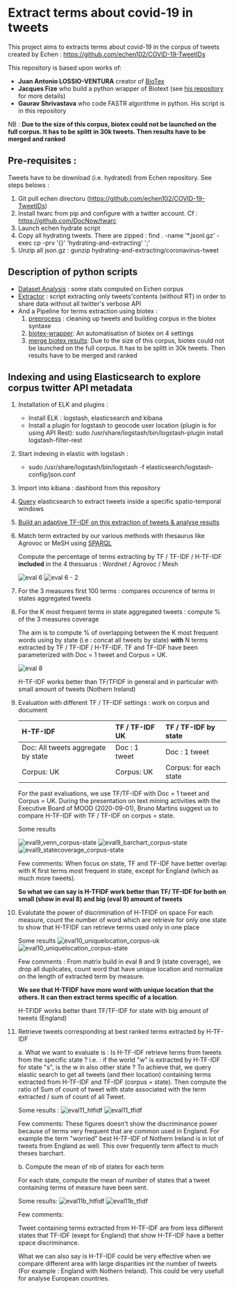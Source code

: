 # Extract terms about covid-19 in tweets

This project aims to extracts terms about covid-19 in the corpus of tweets created by Echen : https://github.com/echen102/COVID-19-TweetIDs

This repository is based upon works of:
* **Juan Antonio LOSSIO-VENTURA** creator of [BioTex](https://github.com/sifrproject/biotex/tree/master)
* **Jacques Fize** who build a python wrapper of Biotext (see [his repository](https://gitlab.irstea.fr/jacques.fize/biotex_python) for more details)
* **Gaurav Shrivastava** who code FASTR algorithme in python. His script is in this repository

NB : **Due to the size of this corpus, biotex could not be launched on the full corpus. It has to be splitt in 30k tweets. Then results have to be merged and ranked**

## Pre-requisites :
Tweets have to be download (i.e. hydrated) from Echen repository. See steps belows :
1. Git pull echen directoru (https://github.com/echen102/COVID-19-TweetIDs)
2. Install twarc from pip and configure with a twitter account. Cf : https://github.com/DocNow/twarc
3. Launch echen hydrate script
4. Copy all hydrating tweets. There are zipped :
        find . -name '*.jsonl.gz' -exec cp -prv '{}' 'hydrating-and-extracting' ';'
5. Unzip all json.gz :
        gunzip hydrating-and-extracting/coronavirus-tweet
        
   
## Description of python scripts
* [Dataset Analysis](COVID-19-TweetIDs-dataset-analyse.py) : some stats computed on Echen corpus
* [Extractor](COVID-19-TweetIDs-extractor.py) : script extracting only tweets'contents (without RT) in order to share data without all twitter's verbose API 
* And a Pipeline for terms extraction using biotex :
    1. [preprocess](COVID-19-TweetIDs-preprocess.py) : cleaning up tweets and building corpus in the biotex syntaxe
    2. [biotex-wrapper](COVID-19-TweetsIDS_biotex_wrapper.py): An automatisation of biotex on 4 settings
    3. [merge biotex results](COVID-19-TweetIDS-merge-biotex-results.py): Due to the size of this corpus, biotex could not be launched on the full corpus. It has to be splitt in 30k tweets. Then results have to be merged and ranked
    
## Indexing and using Elasticsearch to explore corpus twitter API metadata
1. Installation of ELK and plugins :
    * Install ELK : logstash, elasticsearch and kibana
    * Install a plugin for logstash to geocode user location (plugin is for using API Rest):
        sudo /usr/share/logstash/bin/logstash-plugin install logstash-filter-rest
2. Start indexing in elastic with logstash :
    * sudo /usr/share/logstash/bin/logstash -f elasticsearch/logstash-config/json.conf
3. Import into kibana : dashbord from this repository
4. [Query](elasticsearch/analyse/Elasticquery.md) elasticsearch to extract tweets inside a specific spatio-temporal windows
5. [Build an adaptive TF-IDF on this extraction of tweets & analyse results](COVID-19-TweetIDS-ES-Analyse.py)
6. Match term extracted by our various methods with thesaurus like Agrovoc or MeSH using [SPARQL](elasticsearch/analyse/sparqlquery.md)
    
    Compute the percentage of terms extracting by TF / TF-IDF / H-TF-IDF **included** in the 4 thesuarus : Wordnet / Agrovoc / Mesh
    
    ![eval 6](readme_ressources/thesaurus_coverage.png)
    ![eval 6 - 2](readme_ressources/venn_wordcloud.png)
7. For the 3 measures first 100 terms : compares occurence of terms in states aggregated tweets
8. For the K most frequent terms in state aggregated tweets : compute % of the 3 measures coverage

    The aim is to compute % of overlapping between the K most frequent words using by state (i.e : concat all tweets by state) **with** N terms extracted by TF / TF-IDF / H-TF-IDF.
    TF and TF-IDF have been parameterized with Doc = 1 tweet and Corpus = UK.
    
    ![eval 8](readme_ressources/barchcart_bystate.png "Evaluation of point 8")
    
    H-TF-IDF works better than TF/TFIDF in general and in particular with small amount of tweets (Nothern Ireland)
9. Evaluation with different TF / TF-IDF settings : work on corpus and document 

    | H-TF-IDF  |  TF / TF-IDF UK | TF / TF-IDF by state |
    |:---|:---|:---|
    | Doc: All tweets aggregate by state  | Doc : 1 tweet  | Doc : 1 tweet  |
    | Corpus: UK  | Corpus: UK  | Corpus: for each state  |
    
    For the past evaluations, we use TF/TF-IDF with Doc = 1 tweet and Corpus = UK. During the presentation on text mining activities with the Executive Board of MOOD (2020-09-01), Bruno Martins suggest us to compare H-TF-IDF with TF / TF-IDF on corpus = state.
    
    Some results
    
    ![eval9_venn_corpus-state](readme_ressources/eval9_venn_corpus-state.png "Venn wordcloud for corpus = state")
    ![eval9_barchart_corpus-state](readme_ressources/eval9_barchart_corpus-state.png "Barchart common or specific words by measure")
    ![eval9_statecoverage_corpus-state](readme_ressources/eval9_statecoverage_corpus-state.png "Barchart state coverage")
    
    Few comments: When focus on state, TF and TF-IDF have better overlap with K first terms most frequent in state, except for England (which as much more tweets).
    
    **So what we can say is H-TFIDF work better than TF/ TF-IDF for both on small (show in eval 8) and big (eval 9) amount of tweets** 
10. Evalutate the power of discrimination of H-TFIDF on space
    For each measure, count the number of word which are retrieve for only one state to show that H-TFIDF can retrieve terms used only in one place
    
    Some results
    ![eval10_uniquelocation_corpus-uk](readme_ressources/eval10_uniquelocation_corpus-uk.png "percentage of unique location for words extracted")
    ![eval10_uniquelocation_corpus-state](readme_ressources/eval10_uniquelocation_corpus-state.png "percentage of unique location for words extracted")
    
    Few comments :
    From matrix build in eval 8 and 9 (state coverage), we drop all duplicates, count word that have unique location and normalize on the length of extracted term by measure.
    
    **We see that H-TFIDF have more word with unique location that the others. It can then extract terms specific of a location**. 
    
    H-TFIDF works better thant TF/TF-IDF for state with big amount of tweets (England) 
11. Retrieve tweets corresponding at best ranked terms extracted by H-TF-IDF 
    
    a. What we want to evaluate is : Is H-TF-IDF retrieve terms from tweets from the specific state ? i.e. : if the world "w" is extracted by H-TF-IDF for state "s", is the w in also other state ?
    To achieve that, we query elastic search to get all tweets (and their location) containing terms extracted from H-TF-IDF and TF-IDF (corpus = state). Then compute the ratio of Sum of count of tweet with state associated with the term extracted / sum of count of all Tweet.
    
    Some results :
    ![eval11_htfidf](readme_ressources/eval11_nb_tweets_ratio_specific-on-all_states_HTFIDF.png)
    ![eval11_tfidf](readme_ressources/eval11_nb_tweets_ratio_specific-on-all_states_TF-IDF.png)
    
    Few comments:
    These figures doesn't show the discriminance power because of terms very frequent that are common used in England. For example  the term "worried" best H-TF-IDF of Nothern Ireland is in lot of tweets from England as well.
    This over frequently term affect to much theses barchart.
    
    b. Compute the mean of nb of states for each term 
    
    For each state, compute the mean of number of states that a tweet containing terms of measure have been sent.
    
    Some results:
    ![eval11b_htfidf](readme_ressources/eval11b_mean_nb-states_htfidf.png)
    ![eval11b_tfidf](readme_ressources/eval11b_mean_nb-states_tfidf.png)
    
    Few comments:
    
    Tweet containing terms extracted from H-TF-IDF are from less different states that TF-IDF (exept for England) that show H-TF-IDF have a better space discriminance.  
    
    What we can also say is H-TF-IDF could be very effective when we compare different area with large disparities int the number of tweets (For example : England with Nothern Ireland). This could be very usefull for analyse European countries.
    